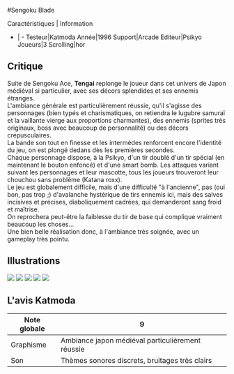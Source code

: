 #Sengoku Blade

Caractéristiques | Information
- | -
Testeur|Katmoda
Année|1996
Support|Arcade
Editeur|Psikyo
Joueurs|3
Scrolling|hor

## Critique
Suite de Sengoku Ace, <b>Tengai</b> replonge le joueur dans cet univers de Japon médiéval si particulier, avec ses décors splendides et ses ennemis étranges.<br/>L'ambiance générale est particulièrement réussie, qu'il s'agisse des personnages (bien typés et charismatiques, on retiendra le lugubre samuraï et la vaillante vierge aux proportions charmantes), des ennemis (sprites très originaux, boss avec beaucoup de personnalité) ou des décors crépusculaires.<br/>La bande son tout en finesse et les intermèdes renforcent encore l'identité du jeu, on est plongé dedans dès les premières secondes.<br/>Chaque personnage dispose, à la Psikyo, d'un tir doublé d'un tir spécial (en maintenant le bouton enfoncé) et d'une smart bomb. Les attaques variant suivant les personnages et leur mascotte, tous les joueurs trouveront leur chouchou sans problème (Katana roxx).<br/>Le jeu est globalement difficile, mais d'une difficulté "à l'ancienne", pas (oui bon, pas trop ;) d'avalanche hystérique de tirs ennemis ici, mais des salves incisives et précises, diaboliquement cadrées, qui demanderont sang froid et maîtrise.<br/>On reprochera peut-être la faiblesse du tir de base qui complique vraiment beaucoup les choses...<br/>Une bien belle réalisation donc, à l'ambiance très soignée, avec un gameplay très pointu.

## Illustrations
![](http://www.shmup.com/images/thumbs/tengai.jpg)
![](http://www.shmup.com/images/thumbs/tengai-2.jpg)
![](http://www.shmup.com/images/thumbs/)
![](http://www.shmup.com/images/thumbs/)
![](http://www.shmup.com/images/thumbs/)

## L'avis Katmoda
Note globale|9
-|-
Graphisme|Ambiance japon médiéval particulièrement réussie
Son|Thèmes sonores discrets, bruitages très clairs
